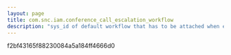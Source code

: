 ```yaml
---
layout: page
title: com.snc.iam.conference_call_escalation_workflow
description: "sys_id of default workflow that has to be attached when escalating the conference call for incident alert."
---
```

f2bf43165f88230084a5a184ff4666d0